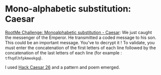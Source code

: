 # Mono-alphabetic substitution: Caesar

[RootMe Challenge: Monoalphabetic substitution - Caesar](https://www.root-me.org/en/Challenges/Cryptanalysis/Monoalphabetic-substitution-Caesar): We just caught the messenger of the Emperor. He transmitted a coded message to his son. This could be an important message. You’ve to decrypt it ! To validate, you must enter the concatenation of the first letters of each line followed by the concatenation of the last letters of each line (for example : `tfhqdlhfpkmeokgq`).

I used [Hack Caesar 26](https://github.com/tymyrddin/scripts-classical-ciphers/tree/main/caesar/caesar_hack26.py) and a pattern and poem emerged.

